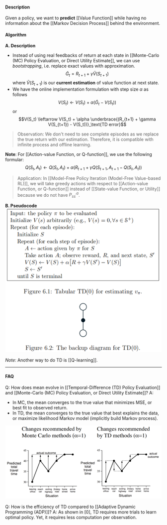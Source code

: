 #### Description
Given a policy, we want to **predict** [[Value Function]] while having no information about the [[Markov Decision Process]] behind the environment.

#### Algorithm
**A. Description**
- Instead of using real feedbacks of return at each state in [[Monte-Carlo (MC) Policy Evaluation, or Direct Utility Estimate]], we can use *bootstrapping*, i.e. replace exact values with approximation.
	$$\tilde{G}_t = R_{t+1} + \gamma \tilde{V}(S_{t+1})$$
	where $\tilde{V}(S_{t+1})$ is our **current estimation** of value function at next state.
- We have the online implementation formulation with step size $\alpha$ as follows
	$$V(S_t) \leftarrow V(S_t) + \alpha( \tilde{G}_t - V(S_t) )$$
	or
	$$V(S_t) \leftarrow V(S_t) + \alpha \underbrace{(R_{t+1} + \gamma V(S_{t+1}) - V(S_t))}_\text{TD error}$$

> Observation: We don't need to see complete episodes as we replace the true return with our estimation. Therefore, it is compatible with infinite process and offline learning.

**Note**: For [[Action-value Function, or Q-function]], we use the following formular:
$$Q(S_t, A_t) \leftarrow Q(S_t, A_t) + \alpha(R_{t+1} + \gamma Q(S_{t+1}, A_{t+1} - Q(S_t, A_t))$$

> Application: In [[Model-Free Policy Iteration (Model-Free Value-based RL)]], we will take greedy actions with respect to [[Action-value Function, or Q-function]] instead of [[State-value Function, or Utility]] because we do not have $P^a_{ss^\prime}$.

**B. Pseudocode**
![380](../resources/TDPrediction.png)

*Note*: Another way to do TD is [[Q-learning]].



---
#### FAQ

Q: How does mean evolve in [[Temporal-Difference (TD) Policy Evaluation]] and [[Monte-Carlo (MC) Policy Evaluation, or Direct Utility Estimate]]?
A:
- In MC, the mean converges to the true value that minimizes MSE, or best fit to observed return.
- In TD, the mean converges to the true value that best explains the data, or maximize likelihood Markov model (implicitly build Markov process).

![350](../resources/MeanEvolvementMCTDPrediction.png)

Q: How is the efficiency of TD compared to [[Adaptive Dynamic Programming (ADP)]]?
A: As shown in [0], TD requires more trials to learn optimal policy. Yet, it requires less computation per observation.